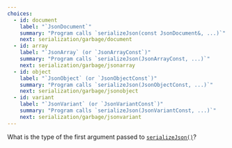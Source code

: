 ```yaml
---
choices:
  - id: document
    label: "`JsonDocument`"
    summary: "Program calls `serializeJson(const JsonDocument&, ...)`"
    next: serialization/garbage/document
  - id: array
    label: "`JsonArray` (or `JsonArrayConst`)"
    summary: "Program calls `serializeJson(JsonArrayConst, ...)`"
    next: serialization/garbage/jsonarray
  - id: object
    label: "`JsonObject` (or `JsonObjectConst`)"
    summary: "Program calls `serializeJson(JsonObjectConst, ...)`"
    next: serialization/garbage/jsonobject
  - id: variant
    label: "`JsonVariant` (or `JsonVariantConst`)"
    summary: "Program calls `serializeJson(JsonVariantConst, ...)`"
    next: serialization/garbage/jsonvariant
---
```


What is the type of the first argument passed to [`serializeJson()`](/v6/api/json/serializejson/)?